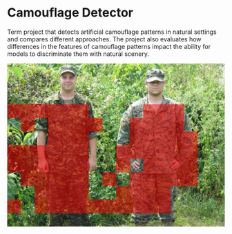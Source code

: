 # Camouflage Detector
Term project that detects artificial camouflage patterns in natural settings and compares different approaches.
The project also evaluates how differences in the features of camouflage patterns impact the ability for models to discriminate them with natural scenery.


![image](https://github.com/skapura/camouflage-detector/blob/master/cadpat_marpat_output.jpg)
